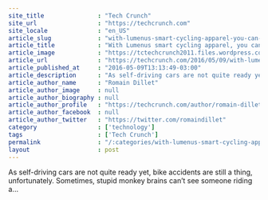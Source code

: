 ```yaml
---
site_title               : "Tech Crunch"
site_url                 : "https://techcrunch.com"
site_locale              : "en_US"
article_slug             : "with-lumenus-smart-cycling-apparel-you-can-leave-your-boring-cycling-jacket-at-home"
article_title            : "With Lumenus smart cycling apparel, you can leave your boring cycling jacket at home"
article_image            : "https://tctechcrunch2011.files.wordpress.com/2016/05/hem-turn-signal.jpg?w=764&h=400&crop=1"
article_url              : "https://techcrunch.com/2016/05/09/with-lumenus-smart-cycling-apparel-you-can-leave-your-boring-cycling-jacket-at-home/"
article_published_at     : "2016-05-09T13:13:49-03:00"
article_description      : "As self-driving cars are not quite ready yet, bike accidents are still a thing, unfortunately. Sometimes, stupid monkey brains can’t see someone riding a..."
article_author_name      : "Romain Dillet"
article_author_image     : null
article_author_biography : null
article_author_profile   : "https://techcrunch.com/author/romain-dillet/"
article_author_facebook  : null
article_author_twitter   : "https://twitter.com/romaindillet"
category                 : ['technology']
tags                     : ['Tech Crunch']
permalink                : "/:categories/with-lumenus-smart-cycling-apparel-you-can-leave-your-boring-cycling-jacket-at-home/"
layout                   : post
---
```


As self-driving cars are not quite ready yet, bike accidents are still a thing, unfortunately. Sometimes, stupid monkey brains can’t see someone riding a...
